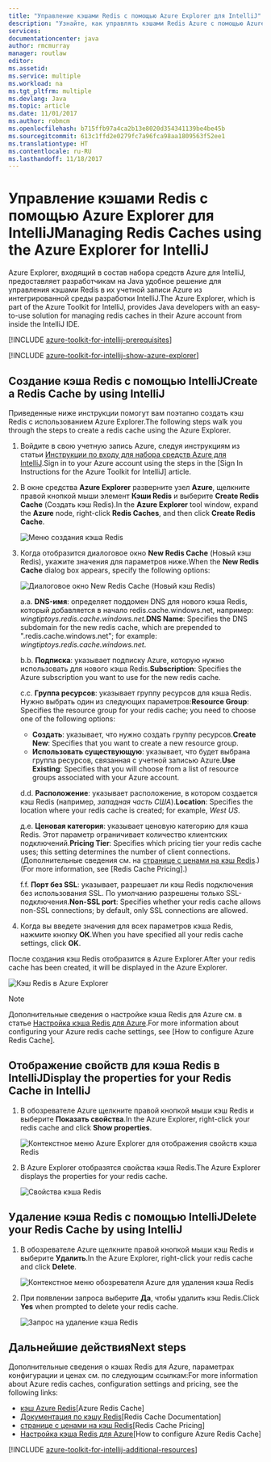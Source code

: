 ```yaml
---
title: "Управление кэшами Redis с помощью Azure Explorer для IntelliJ"
description: "Узнайте, как управлять кэшами Redis Azure с помощью Azure Explorer для IntelliJ."
services: 
documentationcenter: java
author: rmcmurray
manager: routlaw
editor: 
ms.assetid: 
ms.service: multiple
ms.workload: na
ms.tgt_pltfrm: multiple
ms.devlang: Java
ms.topic: article
ms.date: 11/01/2017
ms.author: robmcm
ms.openlocfilehash: b715ffb97a4ca2b13e8020d354341139be4be45b
ms.sourcegitcommit: 613c1ffd2e0279fc7a96fca98aa1809563f52ee1
ms.translationtype: HT
ms.contentlocale: ru-RU
ms.lasthandoff: 11/18/2017
---
```

# <a name="managing-redis-caches-using-the-azure-explorer-for-intellij"></a><span data-ttu-id="9e4cf-103">Управление кэшами Redis с помощью Azure Explorer для IntelliJ</span><span class="sxs-lookup"><span data-stu-id="9e4cf-103">Managing Redis Caches using the Azure Explorer for IntelliJ</span></span>

<span data-ttu-id="9e4cf-104">Azure Explorer, входящий в состав набора средств Azure для IntelliJ, предоставляет разработчикам на Java удобное решение для управления кэшами Redis в их учетной записи Azure из интегрированной среды разработки IntelliJ.</span><span class="sxs-lookup"><span data-stu-id="9e4cf-104">The Azure Explorer, which is part of the Azure Toolkit for IntelliJ, provides Java developers with an easy-to-use solution for managing redis caches in their Azure account from inside the IntelliJ IDE.</span></span>

[!INCLUDE [azure-toolkit-for-intellij-prerequisites](../includes/azure-toolkit-for-intellij-prerequisites.md)]

[!INCLUDE [azure-toolkit-for-intellij-show-azure-explorer](../includes/azure-toolkit-for-intellij-show-azure-explorer.md)]

## <a name="create-a-redis-cache-by-using-intellij"></a><span data-ttu-id="9e4cf-105">Создание кэша Redis с помощью IntelliJ</span><span class="sxs-lookup"><span data-stu-id="9e4cf-105">Create a Redis Cache by using IntelliJ</span></span>

<span data-ttu-id="9e4cf-106">Приведенные ниже инструкции помогут вам поэтапно создать кэш Redis с использованием Azure Explorer.</span><span class="sxs-lookup"><span data-stu-id="9e4cf-106">The following steps walk you through the steps to create a redis cache using the Azure Explorer.</span></span>

1. <span data-ttu-id="9e4cf-107">Войдите в свою учетную запись Azure, следуя инструкциям из статьи [Инструкции по входу для набора средств Azure для IntelliJ].</span><span class="sxs-lookup"><span data-stu-id="9e4cf-107">Sign in to your Azure account using the steps in the [Sign In Instructions for the Azure Toolkit for IntelliJ] article.</span></span>

1. <span data-ttu-id="9e4cf-108">В окне средства **Azure Explorer** разверните узел **Azure**, щелкните правой кнопкой мыши элемент **Кэши Redis** и выберите **Create Redis Cache** (Создать кэш Redis).</span><span class="sxs-lookup"><span data-stu-id="9e4cf-108">In the **Azure Explorer** tool window, expand the **Azure** node, right-click **Redis Caches**, and then click **Create Redis Cache**.</span></span>

   ![Меню создания кэша Redis][CR01]

1. <span data-ttu-id="9e4cf-110">Когда отобразится диалоговое окно **New Redis Cache** (Новый кэш Redis), укажите значения для параметров ниже.</span><span class="sxs-lookup"><span data-stu-id="9e4cf-110">When the **New Redis Cache** dialog box appears, specify the following options:</span></span>

   ![Диалоговое окно New Redis Cache (Новый кэш Redis)][CR02]

   <span data-ttu-id="9e4cf-112">а.</span><span class="sxs-lookup"><span data-stu-id="9e4cf-112">a.</span></span> <span data-ttu-id="9e4cf-113">**DNS-имя**: определяет поддомен DNS для нового кэша Redis, который добавляется в начало redis.cache.windows.net, например: *wingtiptoys.redis.cache.windows.net*.</span><span class="sxs-lookup"><span data-stu-id="9e4cf-113">**DNS Name**: Specifies the DNS subdomain for the new redis cache, which are prepended to ".redis.cache.windows.net"; for example: *wingtiptoys.redis.cache.windows.net*.</span></span>

   <span data-ttu-id="9e4cf-114">b.</span><span class="sxs-lookup"><span data-stu-id="9e4cf-114">b.</span></span> <span data-ttu-id="9e4cf-115">**Подписка**: указывает подписку Azure, которую нужно использовать для нового кэша Redis.</span><span class="sxs-lookup"><span data-stu-id="9e4cf-115">**Subscription**: Specifies the Azure subscription you want to use for the new redis cache.</span></span>

   <span data-ttu-id="9e4cf-116">c.</span><span class="sxs-lookup"><span data-stu-id="9e4cf-116">c.</span></span> <span data-ttu-id="9e4cf-117">**Группа ресурсов**: указывает группу ресурсов для кэша Redis. Нужно выбрать один из следующих параметров:</span><span class="sxs-lookup"><span data-stu-id="9e4cf-117">**Resource Group**: Specifies the resource group for your redis cache; you need to choose one of the following options:</span></span> 
      * <span data-ttu-id="9e4cf-118">**Создать**: указывает, что нужно создать группу ресурсов.</span><span class="sxs-lookup"><span data-stu-id="9e4cf-118">**Create New**: Specifies that you want to create a new resource group.</span></span> 
      * <span data-ttu-id="9e4cf-119">**Использовать существующую**: указывает, что будет выбрана группа ресурсов, связанная с учетной записью Azure.</span><span class="sxs-lookup"><span data-stu-id="9e4cf-119">**Use Existing**: Specifies that you will choose from a list of resource groups associated with your Azure account.</span></span> 

   <span data-ttu-id="9e4cf-120">d.</span><span class="sxs-lookup"><span data-stu-id="9e4cf-120">d.</span></span> <span data-ttu-id="9e4cf-121">**Расположение**: указывает расположение, в котором создается кэш Redis (например, *западная часть США*).</span><span class="sxs-lookup"><span data-stu-id="9e4cf-121">**Location**: Specifies the location where your redis cache is created; for example, *West US*.</span></span>

   <span data-ttu-id="9e4cf-122">д.</span><span class="sxs-lookup"><span data-stu-id="9e4cf-122">e.</span></span> <span data-ttu-id="9e4cf-123">**Ценовая категория**: указывает ценовую категорию для кэша Redis. Этот параметр ограничивает количество клиентских подключений.</span><span class="sxs-lookup"><span data-stu-id="9e4cf-123">**Pricing Tier**: Specifies which pricing tier your redis cache uses; this setting determines the number of client connections.</span></span> <span data-ttu-id="9e4cf-124">(Дополнительные сведения см. на [странице с ценами на кэш Redis].)</span><span class="sxs-lookup"><span data-stu-id="9e4cf-124">(For more information, see [Redis Cache Pricing].)</span></span>

   <span data-ttu-id="9e4cf-125">f.</span><span class="sxs-lookup"><span data-stu-id="9e4cf-125">f.</span></span> <span data-ttu-id="9e4cf-126">**Порт без SSL**: указывает, разрешает ли кэш Redis подключения без использования SSL. По умолчанию разрешены только SSL-подключения.</span><span class="sxs-lookup"><span data-stu-id="9e4cf-126">**Non-SSL port**: Specifies whether your redis cache allows non-SSL connections; by default, only SSL connections are allowed.</span></span>

1. <span data-ttu-id="9e4cf-127">Когда вы введете значения для всех параметров кэша Redis, нажмите кнопку **ОК**.</span><span class="sxs-lookup"><span data-stu-id="9e4cf-127">When you have specified all your redis cache settings, click **OK**.</span></span>

<span data-ttu-id="9e4cf-128">После создания кэш Redis отобразится в Azure Explorer.</span><span class="sxs-lookup"><span data-stu-id="9e4cf-128">After your redis cache has been created, it will be displayed in the Azure Explorer.</span></span>

   ![Кэш Redis в Azure Explorer][CR03]

> [!NOTE]
>
> <span data-ttu-id="9e4cf-130">Дополнительные сведения о настройке кэша Redis для Azure см. в статье [Настройка кэша Redis для Azure].</span><span class="sxs-lookup"><span data-stu-id="9e4cf-130">For more information about configuring your Azure redis cache settings, see [How to configure Azure Redis Cache].</span></span>
>

## <a name="display-the-properties-for-your-redis-cache-in-intellij"></a><span data-ttu-id="9e4cf-131">Отображение свойств для кэша Redis в IntelliJ</span><span class="sxs-lookup"><span data-stu-id="9e4cf-131">Display the properties for your Redis Cache in IntelliJ</span></span>

1. <span data-ttu-id="9e4cf-132">В обозревателе Azure щелкните правой кнопкой мыши кэш Redis и выберите **Показать свойства**.</span><span class="sxs-lookup"><span data-stu-id="9e4cf-132">In the Azure Explorer, right-click your redis cache and click **Show properties**.</span></span>

   ![Контекстное меню Azure Explorer для отображения свойств кэша Redis][SP01]

1. <span data-ttu-id="9e4cf-134">В Azure Explorer отобразятся свойства кэша Redis.</span><span class="sxs-lookup"><span data-stu-id="9e4cf-134">The Azure Explorer displays the properties for your redis cache.</span></span>

   ![Свойства кэша Redis][SP02]

## <a name="delete-your-redis-cache-by-using-intellij"></a><span data-ttu-id="9e4cf-136">Удаление кэша Redis с помощью IntelliJ</span><span class="sxs-lookup"><span data-stu-id="9e4cf-136">Delete your Redis Cache by using IntelliJ</span></span>

1. <span data-ttu-id="9e4cf-137">В обозревателе Azure щелкните правой кнопкой мыши кэш Redis и выберите **Удалить**.</span><span class="sxs-lookup"><span data-stu-id="9e4cf-137">In the Azure Explorer, right-click your redis cache and click **Delete**.</span></span>

   ![Контекстное меню обозревателя Azure для удаления кэша Redis][DE01]

1. <span data-ttu-id="9e4cf-139">При появлении запроса выберите **Да**, чтобы удалить кэш Redis.</span><span class="sxs-lookup"><span data-stu-id="9e4cf-139">Click **Yes** when prompted to delete your redis cache.</span></span>

   ![Запрос на удаление кэша Redis][DE02]

## <a name="next-steps"></a><span data-ttu-id="9e4cf-141">Дальнейшие действия</span><span class="sxs-lookup"><span data-stu-id="9e4cf-141">Next steps</span></span>

<span data-ttu-id="9e4cf-142">Дополнительные сведения о кэшах Redis для Azure, параметрах конфигурации и ценах см. по следующим ссылкам:</span><span class="sxs-lookup"><span data-stu-id="9e4cf-142">For more information about Azure redis caches, configuration settings and pricing, see the following links:</span></span>

* <span data-ttu-id="9e4cf-143">[кэш Azure Redis]</span><span class="sxs-lookup"><span data-stu-id="9e4cf-143">[Azure Redis Cache]</span></span>
* <span data-ttu-id="9e4cf-144">[Документация по кэшу Redis]</span><span class="sxs-lookup"><span data-stu-id="9e4cf-144">[Redis Cache Documentation]</span></span>
* <span data-ttu-id="9e4cf-145">[странице с ценами на кэш Redis]</span><span class="sxs-lookup"><span data-stu-id="9e4cf-145">[Redis Cache Pricing]</span></span>
* <span data-ttu-id="9e4cf-146">[Настройка кэша Redis для Azure]</span><span class="sxs-lookup"><span data-stu-id="9e4cf-146">[How to configure Azure Redis Cache]</span></span>

[!INCLUDE [azure-toolkit-for-intellij-additional-resources](../includes/azure-toolkit-for-intellij-additional-resources.md)]

<!-- URL List -->

[странице с ценами на кэш Redis]: https://azure.microsoft.com/pricing/details/cache/
[кэш Azure Redis]: https://azure.microsoft.com/services/cache/
[Документация по кэшу Redis]: /azure/redis-cache
[Настройка кэша Redis для Azure]: /azure/redis-cache/cache-configure
[Инструкции по входу для набора средств Azure для IntelliJ]: ./azure-toolkit-for-intellij-sign-in-instructions.md

<!-- IMG List -->

[CR01]: media/azure-toolkit-for-intellij-managing-redis-caches-using-azure-explorer/CR01.png
[CR02]: media/azure-toolkit-for-intellij-managing-redis-caches-using-azure-explorer/CR02.png
[CR03]: media/azure-toolkit-for-intellij-managing-redis-caches-using-azure-explorer/CR03.png

[SP01]: media/azure-toolkit-for-intellij-managing-redis-caches-using-azure-explorer/SP01.png
[SP02]: media/azure-toolkit-for-intellij-managing-redis-caches-using-azure-explorer/SP02.png

[DE01]: media/azure-toolkit-for-intellij-managing-redis-caches-using-azure-explorer/DE01.png
[DE02]: media/azure-toolkit-for-intellij-managing-redis-caches-using-azure-explorer/DE02.png

